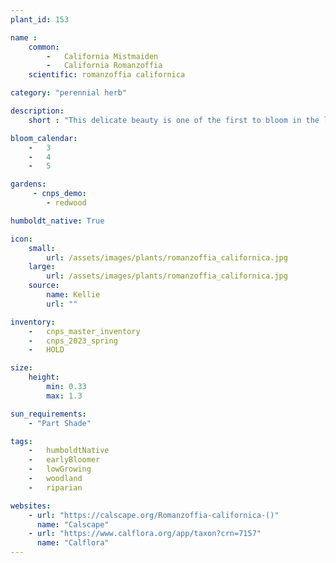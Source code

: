 ```yaml
---
plant_id: 153 

name :
    common: 
        -   California Mistmaiden
        -   California Romanzoffia
    scientific: romanzoffia californica

category: "perennial herb"

description: 
    short : "This delicate beauty is one of the first to bloom in the late winter. Dries out in the summer but returns with the rains - often with baby plants close by! Great for a woodland garden."

bloom_calendar: 
    -   3
    -   4
    -   5

gardens:
     - cnps_demo:
        - redwood

humboldt_native: True

icon: 
    small: 
        url: /assets/images/plants/romanzoffia_californica.jpg
    large: 
        url: /assets/images/plants/romanzoffia_californica.jpg
    source: 
        name: Kellie 
        url: "" 

inventory: 
    -   cnps_master_inventory
    -   cnps_2023_spring
    -   HOLD

size:
    height: 
        min: 0.33
        max: 1.3

sun_requirements: 
    - "Part Shade"

tags:  
    -   humboldtNative
    -   earlyBloomer
    -   lowGrowing
    -   woodland
    -   riparian

websites:
    - url: "https://calscape.org/Romanzoffia-californica-()"
      name: "Calscape"
    - url: "https://www.calflora.org/app/taxon?crn=7157"
      name: "Calflora"
---
```

